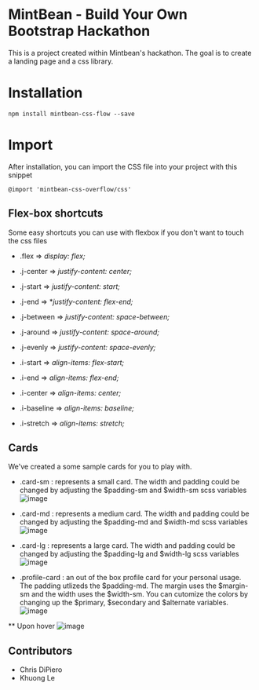 # MintBean - Build Your Own Bootstrap Hackathon
This is a project created within Mintbean's hackathon. The goal is to create a landing page and a css library.

# Installation
```
npm install mintbean-css-flow --save
```
# Import 
After installation, you can import the CSS file into your project with this snippet

```
@import 'mintbean-css-overflow/css'

```
## Flex-box shortcuts
Some easy shortcuts you can use with flexbox if you don't want to touch the css files
* .flex => *display: flex;*  
* .j-center => *justify-content: center;*  
* .j-start => *justify-content: start;*  
* .j-end => **justify-content: flex-end;*  
* .j-between => *justify-content: space-between;*  
* .j-around => *justify-content: space-around;*  
* .j-evenly => *justify-content: space-evenly;*  
  
* .i-start => *align-items: flex-start;*  
* .i-end => *align-items: flex-end;*  
* .i-center => *align-items: center;*  
* .i-baseline => *align-items: baseline;*  
* .i-stretch => *align-items: stretch;*  



## Cards 
We've created a some sample cards for you to play with.

* .card-sm : represents a small card. The width and padding could be changed by adjusting the $padding-sm and $width-sm scss variables
  ![image]("https://user-images.githubusercontent.com/64132738/111579698-74cda880-8784-11eb-9e14-74f996e10e95.png") 

* .card-md  : represents a medium card. The width and padding could be changed by adjusting the $padding-md and $width-md scss variables
  ![image]("https://user-images.githubusercontent.com/64132738/111579751-9038b380-8784-11eb-9475-05eceb546c06.png")

* .card-lg : represents a large card. The width and padding could be changed by adjusting the $padding-lg and $width-lg scss variables
  ![image]("https://user-images.githubusercontent.com/64132738/111579834-b52d2680-8784-11eb-8aa2-5dedc030f8cd.png")

* .profile-card : an out of the box profile card for your personal usage. The padding utlizeds the $padding-md. The margin uses the $margin-sm and the width uses the $width-sm. You can cutomize the colors by changing up the $primary, $secondary and $alternate variables.
  ![image]("https://user-images.githubusercontent.com/64132738/111579264-b7db4c00-8783-11eb-9e09-5fadf5715e8c.png")

** Upon hover
  ![image]("https://user-images.githubusercontent.com/64132738/111579457-0c7ec700-8784-11eb-9a49-eca185a20609.png")
## Contributors
- Chris DiPiero
- Khuong Le 